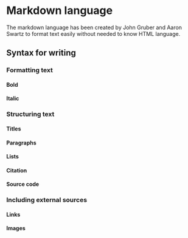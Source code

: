 # Markdown language 

The markdown language has been created by John Gruber and Aaron Swartz to format text easily without needed to know HTML language.

## Syntax for writing

### Formatting text

#### Bold

#### Italic



### Structuring text


#### Titles

#### Paragraphs

#### Lists

#### Citation

#### Source code


### Including external sources


#### Links


#### Images
